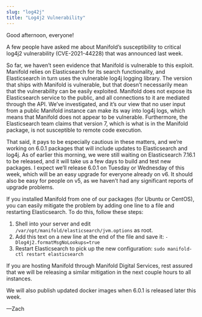 ```yaml
---
slug: "log42j"
title: "Log4j2 Vulnerability"
---
```


Good afternoon, everyone!

A few people have asked me about Manifold’s susceptibility to critical log4j2 vulnerability (CVE-2021-44228) that was announced last week.

So far, we haven’t seen evidence that Manifold is vulnerable to this exploit. Manifold relies on Elasticsearch for its search functionality, and Elasticsearch in turn uses the vulnerable log4j logging library. The version that ships with Manifold is vulnerable, but that doesn’t necessarily mean that the vulnerability can be easily exploited. Manifold does not expose its Elasticsearch service to the public, and all connections to it are mediated through the API. We’ve investigated, and it’s our view that no user input from a public Manifold instance can make its way into log4j logs, which means that Manifold does not appear to be vulnerable. Furthermore, the Elasticsearch team claims that version 7, which is what is in the Manifold package, is not susceptible to remote code execution.

<!--truncate-->

That said, it pays to be especially cautious in these matters, and we’re working on 6.0.1 packages that will include updates to Elasticsearch and log4j. As of earlier this morning, we were still waiting on Elasticsearch 7.16.1 to be released, and it will take us a few days to build and test new packages. I expect we’ll release 6.0.1 on Tuesday or Wednesday of this week, which will be an easy upgrade for everyone already on v6. It should also be easy for people on v5, as we haven’t had any significant reports of upgrade problems.

If you installed Manifold from one of our packages (for Ubuntu or CentOS), you can easily mitigate the problem by adding one line to a file and restarting Elasticsearch. To do this, follow these steps:

1. Shell into your server and edit `/var/opt/manifold/elasticsearch/jvm.options` as root.
2. Add this text on a new line at the end of the file and save it: `-Dlog4j2.formatMsgNoLookups=true`
3. Restart Elasticsearch to pick up the new configuration: `sudo manifold-ctl restart elasticsearch`

If you are hosting Manifold through Manifold Digital Services, rest assured that we will be releasing a similar mitigation in the next couple hours to all instances.

We will also publish updated docker images when 6.0.1 is released later this week.

—Zach
